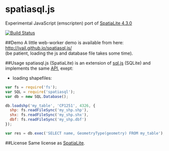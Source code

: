 # spatiasql.js

Experimental JavaScript (emscripten) port of [SpatiaLite 4.3.0](https://www.gaia-gis.it/fossil/libspatialite/index)

[![Build Status](https://travis-ci.org/jvail/spatiasql.js.svg?branch=master)](https://travis-ci.org/jvail/spatiasql.js)

##Demo
A little web-worker demo is available from here: http://jvail.github.io/spatiasql.js/
<br>(be patient, loading the js and database file takes some time).

##Usage
spatiasql.js (SpatiaLite) is an extension of [sql.js](https://github.com/kripken/sql.js/) (SQLite) and implements the same [API](https://github.com/kripken/sql.js/#usage), exept:

 - loading shapefiles:
```js
var fs = require('fs');
var SQL = require('spatiasql');
var db = new SQL.Database();

db.loadshp('my_table', 'CP1251', 4326, {
  shp: fs.readFileSync('my_shp.shp'),
  shx: fs.readFileSync('my_shp.shx'),
  dbf: fs.readFileSync('my_shp.dbf')
});

var res = db.exec('SELECT name, GeometryType(geometry) FROM my_table');
```

##License
Same license as [SpatiaLite](https://www.gaia-gis.it/fossil/libspatialite/index).
